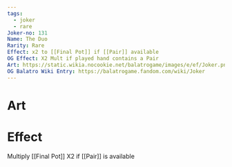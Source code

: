 ```yaml
---
tags:
  - joker
  - rare
Joker-no: 131
Name: The Duo
Rarity: Rare
Effect: x2 to [[Final Pot]] if [[Pair]] available
OG Effect: X2 Mult if played hand contains a Pair
Art: https://static.wikia.nocookie.net/balatrogame/images/e/ef/Joker.png/revision/latest?cb=20230925003651
OG Balatro Wiki Entry: https://balatrogame.fandom.com/wiki/Joker
---
```

# Art
# Effect
Multiply [[Final Pot]] X2 if [[Pair]] is available
